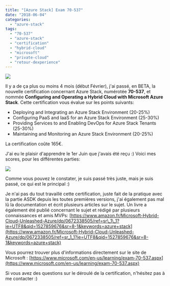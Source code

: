 ```yaml
---
title: "[Azure Stack] Exam 70-537"
date: "2018-06-04"
categories: 
  - "azure-stack"
tags: 
  - "70-537"
  - "azure-stack"
  - "certification"
  - "hybrid-cloud"
  - "microsoft"
  - "private-cloud"
  - "retour-dexperience"
---
```


[![](https://cloudyjourney.fr/wp-content/uploads/2018/06/Exam-537.png)](https://cloudyjourney.fr/wp-content/uploads/2018/06/Exam-537.png)

Il y a de ça plus ou moins 4 mois (début Février), j'ai passé, en BETA, la nouvelle certification concernant Azure Stack, numérotée **70-537**, et nommée **Configuring and Operating a Hybrid Cloud with Microsoft Azure Stack**. Cette certification vous évalue sur les points suivants:

- Deploying and Integrating an Azure Stack Environment (20-25%)
- Configuring PaaS and IaaS for an Azure Stack Environment (25-30%)
- Providing Services to and Enabling DevOps for Azure Stack Tenants (25-30%)
- Maintaining and Monitoring an Azure Stack Environment (20-25%)

La certification coûte 165€.

J'ai eu le plaisir d'apprendre le 1er Juin que j'avais été reçu :) Voici mes scores, pour les différentes parties:

[![](https://cloudyjourney.fr/wp-content/uploads/2018/06/transcript.png)](https://cloudyjourney.fr/wp-content/uploads/2018/06/transcript.png)

Comme vous pouvez le constater, je suis passé très juste, mais je suis passé, ce qui est le principal :)

Je n'ai pas du tout travaillé cette certification, juste fait de la pratique avec la partie ASDK depuis les toutes premières versions, j'ai également pas mal lû la documentation et écrit plusieurs articles sur le sujet. Un livre a également été publié concernant le sujet et rédigé par plusieurs connaissances et amis MVPs: [https://www.amazon.fr/Microsoft-Hybrid-Cloud-Unleashed-Azure/dp/0672338505/ref=sr\_1\_1?ie=UTF8&qid=1527859676&sr=8-1&keywords=azure+stack](https://www.amazon.fr/Microsoft-Hybrid-Cloud-Unleashed-Azure/dp/0672338505/ref=sr_1_1?ie=UTF8&qid=1527859676&sr=8-1&keywords=azure+stack)

Vous pourrez trouver plus d'informations directement sur le site de Microsoft : [https://www.microsoft.com/en-us/learning/exam-70-537.aspx](https://www.microsoft.com/en-us/learning/exam-70-537.aspx) 

Si vous avez des questions sur le déroulé de la certification, n'hésitez pas à me contacter :)
